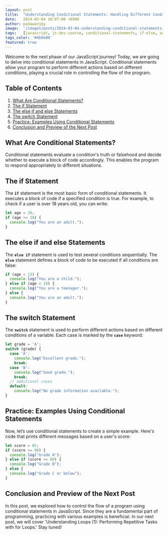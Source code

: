 ```yaml
---
layout: post
title:  "Understanding Conditional Statements: Handling Different Conditions in JavaScript"
date:   2024-03-04 10:07:00 +0900
author: padawanjoy
image:  '/images/posts/2024-03-04-understanding-conditional-statements-handling-different-conditions-in-javascript/01.webp'
tags:   [javascript, js-dev-course, conditional-statements, if-else, switch]
tags_color: '#db9e00'
featured: true
---
```

Welcome to the next phase of our JavaScript journey! Today, we are going to delve into conditional statements in JavaScript. Conditional statements allow your program to perform different actions based on different conditions, playing a crucial role in controlling the flow of the program.

## Table of Contents
1. [What Are Conditional Statements?](#what-are-conditional-statements)
2. [The if Statement](#the-if-statement)
3. [The else if and else Statements](#the-else-if-and-else-statements)
4. [The switch Statement](#the-switch-statement)
5. [Practice: Examples Using Conditional Statements](#practice-examples-using-conditional-statements)
6. [Conclusion and Preview of the Next Post](#conclusion-and-preview-of-the-next-post)

## What Are Conditional Statements?
Conditional statements evaluate a condition's truth or falsehood and decide whether to execute a block of code accordingly. This enables the program to respond appropriately to different situations.

## The if Statement
The **`if`** statement is the most basic form of conditional statements. It executes a block of code if a specified condition is true. For example, to check if a user is over 18 years old, you can write:

```javascript
let age = 20;
if (age >= 18) {
  console.log("You are an adult.");
}
```

## The else if and else Statements
The **`else if`** statement is used to test several conditions sequentially. The **`else`** statement defines a block of code to be executed if all conditions are false:

```javascript
if (age < 13) {
  console.log("You are a child.");
} else if (age < 18) {
  console.log("You are a teenager.");
} else {
  console.log("You are an adult.");
}
```

## The switch Statement
The **`switch`** statement is used to perform different actions based on different conditions of a variable. Each case is marked by the **`case`** keyword:

```javascript
let grade = 'A';
switch (grade) {
  case 'A':
    console.log("Excellent grade.");
    break;
  case 'B':
    console.log("Good grade.");
    break;
  // additional cases
  default:
    console.log("No grade information available.");
}
```

## Practice: Examples Using Conditional Statements
Now, let’s use conditional statements to create a simple example. Here's code that prints different messages based on a user's score:

```javascript
let score = 85;
if (score >= 90) {
  console.log("Grade A");
} else if (score >= 80) {
  console.log("Grade B");
} else {
  console.log("Grade C or below");
}
```

## Conclusion and Preview of the Next Post
In this post, we explored how to control the flow of a program using conditional statements in JavaScript. Since they are a fundamental part of programming, practicing with various examples is beneficial. In our next post, we will cover 'Understanding Loops (1): Performing Repetitive Tasks with for Loops.' Stay tuned!